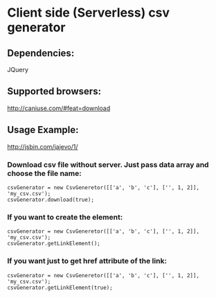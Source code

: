 Client side (Serverless) csv generator
=========================


## Dependencies:
JQuery

## Supported browsers:
http://caniuse.com/#feat=download

## Usage Example:

http://jsbin.com/jajevo/1/

### Download csv file without server. Just pass data array and choose the file name:
 
    csvGenerator = new CsvGeneretor([['a', 'b', 'c'], ['', 1, 2]], 'my_csv.csv');
    csvGenerator.download(true);

### If you want to create the <a/> element:

    csvGenerator = new CsvGeneretor([['a', 'b', 'c'], ['', 1, 2]], 'my_csv.csv');
    csvGenerator.getLinkElement();

### If you want just to get href attribute of the link:

    csvGenerator = new CsvGeneretor([['a', 'b', 'c'], ['', 1, 2]], 'my_csv.csv');
    csvGenerator.getLinkElement(true);
